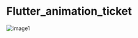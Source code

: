 # Flutter_animation_ticket

![image1](https://user-images.githubusercontent.com/89051381/154174240-967fcb5f-43ba-402e-a513-c39ae7d53783.jpeg)
